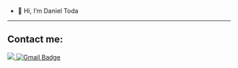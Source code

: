 - 👋 Hi, I’m Daniel Toda

------
## Contact me:

<a href="https://www.linkedin.com/in/daniel-hiroshi/" rel="nofollow">
<img src="https://camo.githubusercontent.com/a493f6833f99fb3c85788d6d9305e6b7a42b838e5ee5d138fd9a8214a7e77472/68747470733a2f2f696d672e736869656c64732e696f2f62616467652f6c696e6b6564696e2d2532333030373742352e7376673f267374796c653d666f722d7468652d6261646765266c6f676f3d6c696e6b6564696e266c6f676f436f6c6f723d7768697465" 
          data-canonical-src="https://img.shields.io/badge/linkedin-%230077B5.svg?&amp;style=for-the-badge&amp;logo=linkedin&amp;logoColor=white" 
          style="max-width: 100%;"> 
 </a>
 
<a href="mailto:hiroshi1991@gmail.com">  
 <img src="https://camo.githubusercontent.com/f4651bc2e628a088156d1e12944a537eac7471f0e6af48592b8f5457710919aa/68747470733a2f2f696d672e736869656c64732e696f2f62616467652f476d61696c2d4431343833363f7374796c653d666f722d7468652d6261646765266c6f676f3d676d61696c266c6f676f436f6c6f723d7768697465266c696e6b3d6d61696c746f3a6d617269616e612e616c626f7240676d61696c2e636f6d" alt="Gmail Badge" data-canonical-src="https://img.shields.io/badge/Gmail-D14836?style=for-the-badge&amp;logo=gmail&amp;logoColor=white&amp;link=mailto:mariana.albor@gmail.com" style="max-width: 100%;">
</a>


